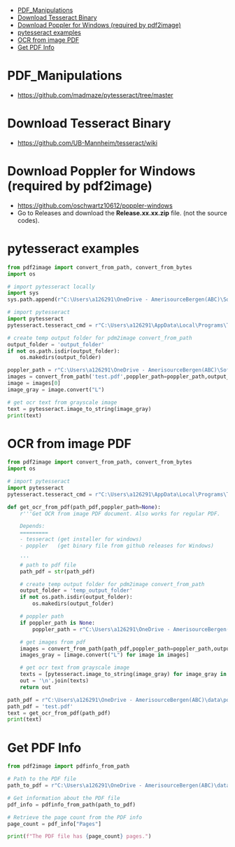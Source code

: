 <!-- TOC start (generated with https://github.com/derlin/bitdowntoc) -->

- [PDF_Manipulations](#pdf_manipulations)
- [Download Tesseract Binary](#download-tesseract-binary)
- [Download Poppler for Windows (required by pdf2image)](#download-poppler-for-windows-required-by-pdf2image)
- [pytesseract examples](#pytesseract-examples)
- [OCR from image PDF](#ocr-from-image-pdf)
- [Get PDF Info](#get-pdf-info)

<!-- TOC end -->

<!-- TOC --><a name="pdf_manipulations"></a>
# PDF_Manipulations

- https://github.com/madmaze/pytesseract/tree/master

<!-- TOC --><a name="download-tesseract-binary"></a>
# Download Tesseract Binary
- https://github.com/UB-Mannheim/tesseract/wiki

<!-- TOC --><a name="download-poppler-for-windows-required-by-pdf2image"></a>
# Download Poppler for Windows (required by pdf2image)
- https://github.com/oschwartz10612/poppler-windows
- Go to Releases and download the **Release.xx.xx.zip** file. (not the source codes).

<!-- TOC --><a name="pytesseract-examples"></a>
# pytesseract examples
```python
from pdf2image import convert_from_path, convert_from_bytes
import os

# import pytesseract locally
import sys
sys.path.append(r"C:\Users\a126291\OneDrive - AmerisourceBergen(ABC)\Softwares\pytesseract")

# import pytesseract
import pytesseract
pytesseract.tesseract_cmd = r"C:\Users\a126291\AppData\Local\Programs\Tesseract-OCR\tesseract.exe"

# create temp output folder for pdm2image convert_from_path
output_folder = 'output_folder'
if not os.path.isdir(output_folder):
    os.makedirs(output_folder)

poppler_path = r"C:\Users\a126291\OneDrive - AmerisourceBergen(ABC)\Softwares\poppler-23.11.0\Library\bin"
images = convert_from_path('test.pdf',poppler_path=poppler_path,output_folder=output_folder)
image = images[0]
image_gray = image.convert("L")

# get ocr text from grayscale image
text = pytesseract.image_to_string(image_gray)
print(text)
```

<!-- TOC --><a name="ocr-from-image-pdf"></a>
# OCR from image PDF
```python
from pdf2image import convert_from_path, convert_from_bytes
import os

# import pytesseract
import pytesseract
pytesseract.tesseract_cmd = r"C:\Users\a126291\AppData\Local\Programs\Tesseract-OCR\tesseract.exe"

def get_ocr_from_pdf(path_pdf,poppler_path=None):
    r'''Get OCR from image PDF document. Also works for regular PDF.

    Depends:
    =========
    - tesseract (get installer for windows)
    - poppler   (get binary file from github releases for Windows)

    '''
    # path to pdf file
    path_pdf = str(path_pdf)

    # create temp output folder for pdm2image convert_from_path
    output_folder = 'temp_output_folder'
    if not os.path.isdir(output_folder):
        os.makedirs(output_folder)

    # poppler path
    if poppler_path is None:
        poppler_path = r"C:\Users\a126291\OneDrive - AmerisourceBergen(ABC)\Softwares\poppler-23.11.0\Library\bin"

    # get images from pdf
    images = convert_from_path(path_pdf,poppler_path=poppler_path,output_folder=output_folder)
    images_gray = [image.convert("L") for image in images]

    # get ocr text from grayscale image
    texts = [pytesseract.image_to_string(image_gray) for image_gray in images_gray]
    out = '\n'.join(texts)
    return out

path_pdf = r"C:\Users\a126291\OneDrive - AmerisourceBergen(ABC)\data\pdf_files\ocr_pdf\Drug Channels.pdf"
path_pdf = 'test.pdf'
text = get_ocr_from_pdf(path_pdf)
print(text)
```

<!-- TOC --><a name="get-pdf-info"></a>
# Get PDF Info
```python
from pdf2image import pdfinfo_from_path

# Path to the PDF file
path_to_pdf = r"C:\Users\a126291\OneDrive - AmerisourceBergen(ABC)\data\pdf_files\ocr_pdf\ocr_test_small.pdf"

# Get information about the PDF file
pdf_info = pdfinfo_from_path(path_to_pdf)

# Retrieve the page count from the PDF info
page_count = pdf_info["Pages"]

print(f"The PDF file has {page_count} pages.")
```
